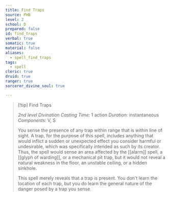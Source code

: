 ```yaml
---
title: Find Traps
source: PHB
level: 2
school: D
prepared: false
id: find_traps
verbal: true
somatic: true
material: false
aliases:
  - spell_find_traps
tags:
  - spell
cleric: true
druid: true
ranger: true
sorcerer_divine_soul: true

---
```

>[!tip] Find Traps
>
> *2nd level Divination*
> *Casting Time:* 1 action
> *Duration:* instantaneous
> *Components:* V, S
>
>You sense the presence of any trap within range that is within line of sight. A trap, for the purpose of this spell, includes anything that would inflict a sudden or unexpected effect you consider harmful or undesirable, which was specifically intended as such by its creator. Thus, the spell would sense an area affected by the [[alarm]] spell, a [[glyph of warding]], or a mechanical pit trap, but it would not reveal a natural weakness in the floor, an unstable ceiling, or a hidden sinkhole.
>
>This spell merely reveals that a trap is present. You don't learn the location of each trap, but you do learn the general nature of the danger posed by a trap you sense.
>

